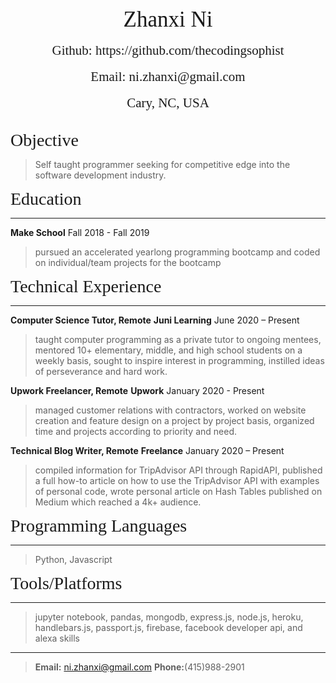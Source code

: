 
<center><span style="font-family:Didot; font-size:2.5em;">Zhanxi Ni</span></center><br />
<center><span style="font-family:Didot; font-size:1.5em;">Github: https://github.com/thecodingsophist</span></center><br />
<center><span style="font-family:Didot; font-size:1.5em;">Email: ni.zhanxi@gmail.com</span></center><br />
<center><span style="font-family:Didot; font-size:1.5em;">Cary, NC, USA
</span></center><br />

<span style="font-family:Didot; font-size:2em;">Objective</span>
> Self taught programmer seeking for competitive edge into the software development industry.



<span style="font-family:Didot; font-size:2em;">Education</span>
<br />
- - - -

**Make School**                               Fall 2018 - Fall 2019

>pursued an accelerated yearlong programming bootcamp and coded on individual/team projects for the bootcamp

<span style="font-family:Didot; font-size:2em;">Technical Experience</span>
<br />
- - - -

**Computer Science Tutor, Remote**
**Juni Learning**               June 2020 – Present
> taught computer programming as a private tutor to ongoing mentees,
> mentored 10+ elementary, middle, and high school students on a weekly basis,
> sought to inspire interest in programming,
> instilled ideas of perseverance and hard work.


**Upwork Freelancer, Remote**
**Upwork**        January 2020 - Present
> managed customer relations with contractors,
> worked on website creation and feature design on a project by project basis,
> organized time and projects according to priority and need.


**Technical Blog Writer, Remote**
**Freelance**    January 2020 – Present
> compiled information for TripAdvisor API through RapidAPI,
> published a full how-to article on how to use the TripAdvisor API with examples of personal code,
> wrote personal article on Hash Tables published on Medium which reached a 4k+ audience.



<span style="font-family:Didot; font-size:2em;">Programming Languages</span>
<br />
- - - -

   > Python, Javascript

<span style="font-family:Didot; font-size:2em;">Tools/Platforms</span>
<br />
- - - -

> jupyter notebook, pandas, mongodb, express.js, node.js, heroku, handlebars.js, passport.js, firebase, facebook developer
 api, and alexa skills
 


- - - -
> **Email:** ni.zhanxi@gmail.com
> **Phone:**(415)988-2901
